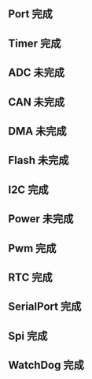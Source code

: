 ##	Port		完成
##	Timer		完成
##	ADC			未完成
##	CAN			未完成
##	DMA			未完成
##	Flash		未完成
##	I2C			完成
##	Power		未完成
##	Pwm			完成
##	RTC			完成
##	SerialPort	完成
##	Spi			完成
##	WatchDog	完成
